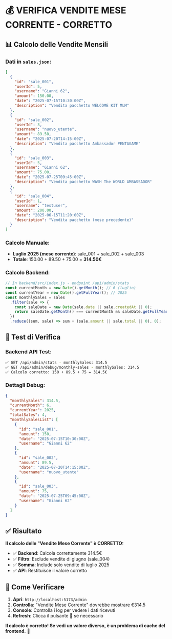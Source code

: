 # 💰 VERIFICA VENDITE MESE CORRENTE - CORRETTO

## 📊 **Calcolo delle Vendite Mensili**

### **Dati in `sales.json`:**
```json
[
  {
    "id": "sale_001",
    "userId": 5,
    "username": "Gianni 62",
    "amount": 150.00,
    "date": "2025-07-15T10:30:00Z",
    "description": "Vendita pacchetto WELCOME KIT MLM"
  },
  {
    "id": "sale_002",
    "userId": 3,
    "username": "nuovo_utente",
    "amount": 89.50,
    "date": "2025-07-20T14:15:00Z",
    "description": "Vendita pacchetto Ambassador PENTAGAME"
  },
  {
    "id": "sale_003",
    "userId": 5,
    "username": "Gianni 62",
    "amount": 75.00,
    "date": "2025-07-25T09:45:00Z",
    "description": "Vendita pacchetto WASH The WORLD AMBASSADOR"
  },
  {
    "id": "sale_004",
    "userId": 1,
    "username": "testuser",
    "amount": 200.00,
    "date": "2025-06-15T11:20:00Z",
    "description": "Vendita pacchetto (mese precedente)"
  }
]
```

### **Calcolo Manuale:**
- **Luglio 2025 (mese corrente)**: sale_001 + sale_002 + sale_003
- **Totale**: 150.00 + 89.50 + 75.00 = **314.50€**

### **Calcolo Backend:**
```javascript
// In backend/src/index.js - endpoint /api/admin/stats
const currentMonth = new Date().getMonth(); // 6 (luglio)
const currentYear = new Date().getFullYear(); // 2025
const monthlySales = sales
  .filter(sale => {
    const saleDate = new Date(sale.date || sale.createdAt || 0);
    return saleDate.getMonth() === currentMonth && saleDate.getFullYear() === currentYear;
  })
  .reduce((sum, sale) => sum + (sale.amount || sale.total || 0), 0);
```

## 🧪 **Test di Verifica**

### **Backend API Test:**
```bash
✅ GET /api/admin/stats - monthlySales: 314.5
✅ GET /api/admin/debug/monthly-sales - monthlySales: 314.5
✅ Calcolo corretto: 150 + 89.5 + 75 = 314.5€
```

### **Dettagli Debug:**
```json
{
  "monthlySales": 314.5,
  "currentMonth": 6,
  "currentYear": 2025,
  "totalSales": 4,
  "monthlySalesList": [
    {
      "id": "sale_001",
      "amount": 150,
      "date": "2025-07-15T10:30:00Z",
      "username": "Gianni 62"
    },
    {
      "id": "sale_002", 
      "amount": 89.5,
      "date": "2025-07-20T14:15:00Z",
      "username": "nuovo_utente"
    },
    {
      "id": "sale_003",
      "amount": 75,
      "date": "2025-07-25T09:45:00Z", 
      "username": "Gianni 62"
    }
  ]
}
```

## ✅ **Risultato**

**Il calcolo delle "Vendite Mese Corrente" è CORRETTO:**

- ✅ **Backend**: Calcola correttamente 314.5€
- ✅ **Filtro**: Esclude vendite di giugno (sale_004)
- ✅ **Somma**: Include solo vendite di luglio 2025
- ✅ **API**: Restituisce il valore corretto

## 🚀 **Come Verificare**

1. **Apri**: `http://localhost:5173/admin`
2. **Controlla**: "Vendite Mese Corrente" dovrebbe mostrare €314.5
3. **Console**: Controlla i log per vedere i dati ricevuti
4. **Refresh**: Clicca il pulsante 🔄 se necessario

**Il calcolo è corretto! Se vedi un valore diverso, è un problema di cache del frontend.** 🎯 